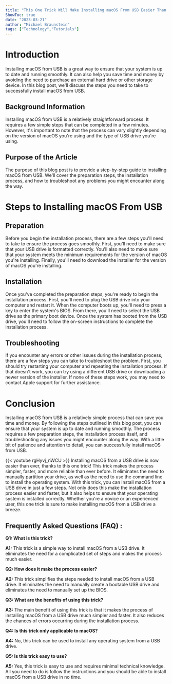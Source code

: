 ```yaml
---
title: "This One Trick Will Make Installing macOS From USB Easier Than Ever!"
ShowToc: true 
date: "2023-03-21"
author: "Michael Braunstein" 
tags: ["Technology","Tutorials"]
---
```

# Introduction
Installing macOS from USB is a great way to ensure that your system is up to date and running smoothly. It can also help you save time and money by avoiding the need to purchase an external hard drive or other storage device. In this blog post, we'll discuss the steps you need to take to successfully install macOS from USB. 

## Background Information
Installing macOS from USB is a relatively straightforward process. It requires a few simple steps that can be completed in a few minutes. However, it's important to note that the process can vary slightly depending on the version of macOS you're using and the type of USB drive you're using. 

## Purpose of the Article
The purpose of this blog post is to provide a step-by-step guide to installing macOS from USB. We'll cover the preparation steps, the installation process, and how to troubleshoot any problems you might encounter along the way. 

# Steps to Installing macOS From USB
## Preparation
Before you begin the installation process, there are a few steps you'll need to take to ensure the process goes smoothly. First, you'll need to make sure that your USB drive is formatted correctly. You'll also need to make sure that your system meets the minimum requirements for the version of macOS you're installing. Finally, you'll need to download the installer for the version of macOS you're installing. 

## Installation
Once you've completed the preparation steps, you're ready to begin the installation process. First, you'll need to plug the USB drive into your computer and restart it. When the computer boots up, you'll need to press a key to enter the system's BIOS. From there, you'll need to select the USB drive as the primary boot device. Once the system has booted from the USB drive, you'll need to follow the on-screen instructions to complete the installation process. 

## Troubleshooting
If you encounter any errors or other issues during the installation process, there are a few steps you can take to troubleshoot the problem. First, you should try restarting your computer and repeating the installation process. If that doesn't work, you can try using a different USB drive or downloading a newer version of the installer. If none of these steps work, you may need to contact Apple support for further assistance. 

# Conclusion
Installing macOS from USB is a relatively simple process that can save you time and money. By following the steps outlined in this blog post, you can ensure that your system is up to date and running smoothly. The process requires a few preparation steps, the installation process itself, and troubleshooting any issues you might encounter along the way. With a little bit of patience and attention to detail, you can successfully install macOS from USB.

{{< youtube rgHyvj_nWCU >}} 
Installing macOS from a USB drive is now easier than ever, thanks to this one trick! This trick makes the process simpler, faster, and more reliable than ever before. It eliminates the need to manually partition your drive, as well as the need to use the command line to install the operating system. With this trick, you can install macOS from a USB drive in just a few steps. Not only does this make the installation process easier and faster, but it also helps to ensure that your operating system is installed correctly. Whether you're a novice or an experienced user, this one trick is sure to make installing macOS from a USB drive a breeze.

## Frequently Asked Questions (FAQ) :
**Q1: What is this trick?**

**A1:** This trick is a simple way to install macOS from a USB drive. It eliminates the need for a complicated set of steps and makes the process much easier. 

**Q2: How does it make the process easier?**

**A2:** This trick simplifies the steps needed to install macOS from a USB drive. It eliminates the need to manually create a bootable USB drive and eliminates the need to manually set up the BIOS. 

**Q3: What are the benefits of using this trick?**

**A3:** The main benefit of using this trick is that it makes the process of installing macOS from a USB drive much simpler and faster. It also reduces the chances of errors occurring during the installation process. 

**Q4: Is this trick only applicable to macOS?**

**A4:** No, this trick can be used to install any operating system from a USB drive. 

**Q5: Is this trick easy to use?**

**A5:** Yes, this trick is easy to use and requires minimal technical knowledge. All you need to do is follow the instructions and you should be able to install macOS from a USB drive in no time.






